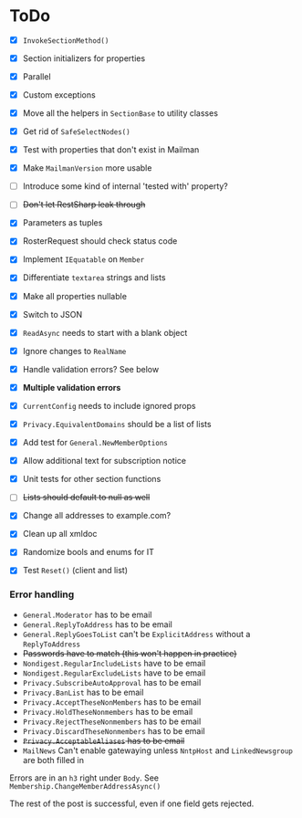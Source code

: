 ﻿# ToDo

- [x] `InvokeSectionMethod()`
- [x] Section initializers for properties
- [x] Parallel
- [x] Custom exceptions
- [x] Move all the helpers in `SectionBase` to utility classes
- [x] Get rid of `SafeSelectNodes()`
- [x] Test with properties that don't exist in Mailman
- [x] Make `MailmanVersion` more usable
- [ ] Introduce some kind of internal 'tested with' property?
- [ ] ~~Don't let RestSharp leak through~~
- [x] Parameters as tuples
- [x] RosterRequest should check status code
- [x] Implement `IEquatable` on `Member`
- [x] Differentiate `textarea` strings and lists
- [x] Make all properties nullable
- [x] Switch to JSON
- [x] `ReadAsync` needs to start with a blank object
- [x] Ignore changes to `RealName`
- [x] Handle validation errors? See below
- [x] **Multiple validation errors**
- [x] `CurrentConfig` needs to include ignored props
- [x] `Privacy.EquivalentDomains` should be a list of lists
- [x] Add test for `General.NewMemberOptions`
- [x] Allow additional text for subscription notice
- [x] Unit tests for other section functions
- [ ] ~~Lists should default to null as well~~
- [x] Change all addresses to example.com?
- [x] Clean up all xmldoc
- [x] Randomize bools and enums for IT
- [x] Test `Reset()` (client and list)





### Error handling

- `General.Moderator` has to be email
- `General.ReplyToAddress` has to be email
- `General.ReplyGoesToList` can't be `ExplicitAddress` without a `ReplyToAddress`
- ~~Passwords have to match (this won't happen in practice)~~
- `Nondigest.RegularIncludeLists` have to be email
- `Nondigest.RegularExcludeLists` have to be email
- `Privacy.SubscribeAutoApproval` has to be email
- `Privacy.BanList` has to be email
- `Privacy.AcceptTheseNonMembers` has to be email
- `Privacy.HoldTheseNonmembers` has to be email
- `Privacy.RejectTheseNonmembers` has to be email
- `Privacy.DiscardTheseNonmembers` has to be email
- ~~`Privacy.AcceptableAliases` has to be email~~
- `MailNews` Can't enable gatewaying unless `NntpHost` and `LinkedNewsgroup` are both filled in


Errors are in an `h3` right under `Body`. See `Membership.ChangeMemberAddressAsync()`

The rest of the post is successful, even if one field gets rejected.
